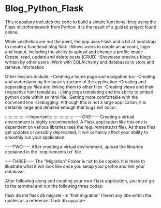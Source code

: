# Blog_Python_Flask

This repository includes the code to build a simple functional blog using the Flask microframework from Python.
It is the result of a guided project found online. 

While aesthetics are not the point, the app uses Flask and a bit of bootstrap to create a functional blog that:
-Allows users to create an account, login and logout, including the ability to upload and change a profile image
-Create, read, update and delete posts (CRUD)
-Showcase previous blogs written by other users
-Work with SQLAlchemy and databases to store and retrieve information

Other lessons include:
-Creating a home page and navigation bar
-Creating and understanding the basic structure of the application
-Creating and separating py files and linking them to other files
-Creating views and their respective html templates
-Using jinga templating and the ability to embed python code within an html file
-Getting more comfortable with the command line 
-Debugging: Although this is not a large application, it is certainly large and detailed enough that bugs will occur. 


::::::::::::::::::::Important::::::::::::::::::::
----ONE----
Creating a virtual environment is highly recommended. A Flask application like this one is dependent on various libraries (see the requirements.txt file). 
As these files get updates or possibly deprecated, it will certainly affect your ability to smoothly run your application.

----TWO----
After creating a virtual environment, upload the libraries contained in the 'requirements.txt' file.


----THREE----
The "Migration" Folder is not to be copied. It is there to illustrate what it will look like once you setup your profile and link your database.

After following along and creating your own Flask application, you must go to the terminal and run the following three codes:

flask db init
flask db migrate -m 'first migration' (Insert any title within the quotes as a reference'
flask db upgrade

